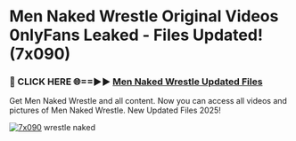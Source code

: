 # Men Naked Wrestle Original Videos 0nlyFans Leaked - Files Updated! (7x090)

<h3>🔴 CLICK HERE 🌐==►► <a href="https://tinyurl.com/up5wt9bj" rel="nofollow">Men Naked Wrestle Updated Files</a></h3>

Get Men Naked Wrestle and all content. Now you can access all videos and pictures of Men Naked Wrestle. New Updated Files 2025!

[![7x090](https://i.imgur.com/ABiUzMV.gif)](https://tinyurl.com/up5wt9bj)
wrestle naked